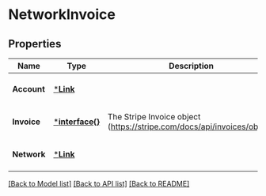 # NetworkInvoice

## Properties
Name | Type | Description | Notes
------------ | ------------- | ------------- | -------------
**Account** | [***Link**](Link.md) |  | [optional] [default to null]
**Invoice** | [***interface{}**](interface{}.md) | The Stripe Invoice object (https://stripe.com/docs/api/invoices/object) | [optional] [default to null]
**Network** | [***Link**](Link.md) |  | [optional] [default to null]

[[Back to Model list]](../README.md#documentation-for-models) [[Back to API list]](../README.md#documentation-for-api-endpoints) [[Back to README]](../README.md)


